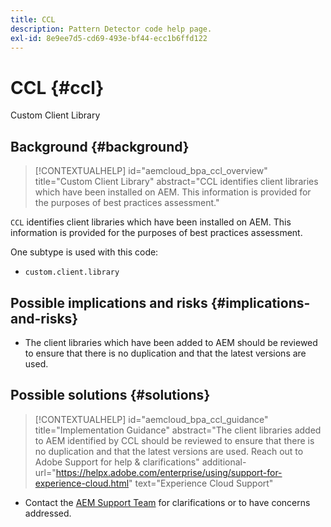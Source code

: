```yaml
---
title: CCL
description: Pattern Detector code help page.
exl-id: 8e9ee7d5-cd69-493e-bf44-ecc1b6ffd122
---
```

# CCL {#ccl}

Custom Client Library

## Background {#background}

>[!CONTEXTUALHELP]
>id="aemcloud_bpa_ccl_overview"
>title="Custom Client Library"
>abstract="CCL identifies client libraries which have been installed on AEM. This information is provided for the purposes of best practices assessment."

`CCL` identifies client libraries which have been installed on AEM. This information is provided for the purposes of best practices assessment.

One subtype is used with this code:
* `custom.client.library`

## Possible implications and risks {#implications-and-risks}

* The client libraries which have been added to AEM should be reviewed to ensure that there is no duplication and that the latest versions are used.

## Possible solutions {#solutions}

>[!CONTEXTUALHELP]
>id="aemcloud_bpa_ccl_guidance"
>title="Implementation Guidance"
>abstract="The client libraries added to AEM identified by CCL should be reviewed to ensure that there is no duplication and that the latest versions are used. Reach out to Adobe Support for help & clarifications"
>additional-url="https://helpx.adobe.com/enterprise/using/support-for-experience-cloud.html" text="Experience Cloud Support"

* Contact the [AEM Support Team](https://helpx.adobe.com/enterprise/using/support-for-experience-cloud.html) for clarifications or to have concerns addressed.
